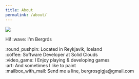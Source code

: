 ```yaml
---
title: About
permalink: /about/
---
```


<img src="../assets/photoself.png">

<p class="lead">Hi! :wave: I'm Bergrós</p>

<p>
:round_pushpin: Located in Reykjavik, Iceland<br>
:coffee: Software Developer at Solid Clouds<br>
:video_game: I Enjoy playing & developing games<br>
:art: And sometimes I like to paint<br>
:mailbox_with_mail: Send me a line, bergrosgigja@gmail.com
</p>